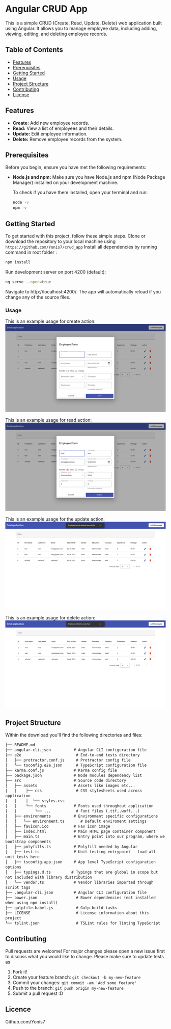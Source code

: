 # Angular CRUD App

This is a simple CRUD (Create, Read, Update, Delete) web application built using Angular. It allows you to manage employee data, including adding, viewing, editing, and deleting employee records.

## Table of Contents

- [Features](#features)
- [Prerequisites](#prerequisites)
- [Getting Started](#getting-started)
- [Usage](#usage)
- [Project Structure](#project-structure)
- [Contributing](#contributing)
- [License](#license)

## Features

- **Create:** Add new employee records.
- **Read:** View a list of employees and their details.
- **Update:** Edit employee information.
- **Delete:** Remove employee records from the system.

## Prerequisites

Before you begin, ensure you have met the following requirements:

- **Node.js and npm:** Make sure you have Node.js and npm (Node Package Manager) installed on your development machine.

  To check if you have them installed, open your terminal and run:

  ```bash
  node -v
  npm -v
  ```

## Getting Started

To get started with this project, follow these simple steps.
Clone or download the repository to your local machine using `https://github.com/Yonis7/crud_app`
Install all dependencies by running command in root folder :

```bash
npm install
```

Run development server on port 4200 (default):

```bash
ng serve --open=true
```

Navigate to http://localhost:4200/. The app will automatically reload if you change any of the source files.

### Usage

This is an example usage for create action:
![create](src/assets/images/create.png)

This is an example usage for read action:
![read](src/assets/images/read.png)

This is an example usage for the update action:
![update](src/assets/images/update.png)

This is an example usage for delete action:
![delete](src/assets/images/delete.png)

## Project Structure

Within the download you'll find the following directories and files:

```
├── README.md
├── angular-cli.json          # Angular CLI configuration file
├── e2e                        # End-to-end tests directory
│   ├── protractor.conf.js     # Protractor config file
│   └── tsconfig.e2e.json      # TypeScript configuration file
├── karma.conf.js             # Karma config file
├── package.json              # Node modules dependency list
├── src                       # Source code directory
│   ├── assets                # Assets like images etc...
|   |    ├── css               # CSS stylesheets used across application
|   |    │  └── styles.css
|   |    └── fonts            # Fonts used throughout application
|   |        └── ...           # Font files (.ttf,.woff...)
│   ├── environments          # Environment specific configurations
│   │   └── environment.ts       # Default enviroment settings
│   ├── favicon.ico           # Fav icon image
│   ├── index.html            # Main HTML page container component
│   ├── main.ts               # Entry point into our program, where we bootstrap components
│   ├── polyfills.ts          # Polyfill needed by Angular
│   ├── test.ts               # Unit testing entrypoint - load all unit tests here
│   ├── tsconfig.app.json     # App level TypeScript configuration options
│   ├── typings.d.ts         # Typings that are global in scope but not included with library distribution
│   └── vendor.ts             # Vendor libraries imported through script tags
├── .angular-cli.json         # Angular CLI configuration file
├── bower.json                 # Bower dependencies (not installed when using npm install)
├── gulpfile.babel.js          # Gulp build tasks
├── LICENSE                    # License information about this project
└── tslint.json                # TSLint rules for linting TypeScript
```

## Contributing

Pull requests are welcome! For major changes please open a new issue first to discuss what you would like to change. Please make sure to update tests as

1. Fork it!
2. Create your feature branch: `git checkout -b my-new-feature`
3. Commit your changes: `git commit -am 'Add some feature'`
4. Push to the branch: `git push origin my-new-feature`
5. Submit a pull request :D

## Licence

Github.com/Yonis7

